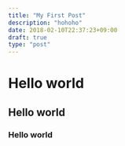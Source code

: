 ```yaml
---
title: "My First Post"
description: "hohoho"
date: 2018-02-10T22:37:23+09:00
draft: true
type: "post"
---
```


# Hello world

## Hello world

### Hello world

